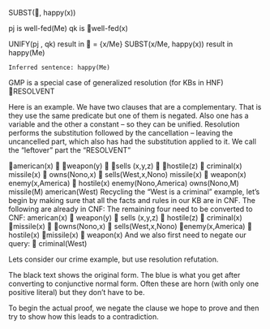 ﻿SUBST(, happy(x))

pj	is  well-fed(Me)
	qk	is well-fed(x)

UNIFY(pj , qk) 		result in  = {x/Me}
	SUBST(x/Me, happy(x))	result in happy(Me)

	Inferred sentence: happy(Me)

GMP is a special case of generalized resolution (for KBs in HNF)
RESOLVENT

Here is an example.
We have two clauses that are a complementary. That is they use the same predicate but one of them is negated. Also one has a variable and the other a constant – so they can be unified.
Resolution performs the substitution followed by the cancellation – leaving the uncancelled part, which also has had the substitution applied to it.
We call the “leftover” part the “RESOLVENT”

american(x)  weapon(y)  sells (x,y,z)  hostile(z)  criminal(x)
missile(x)  owns(Nono,x)  sells(West,x,Nono)
missile(x)  weapon(x)
enemy(x,America)  hostile(x)
enemy(Nono,America)	owns(Nono,M)
missile(M)		american(West)
Recycling the “West is a criminal” example, let’s begin by making sure that all the facts and rules in our KB are in CNF. The following are already in CNF:
The remaining four need to be converted to CNF:
american(x)  weapon(y)  sells (x,y,z)  hostile(z)  criminal(x)
missile(x)  owns(Nono,x)  sells(West,x,Nono)
enemy(x,America)  hostile(x)
missile(x)  weapon(x)
And we also first need to negate our query:  criminal(West)

Lets consider our crime example, but use resolution refutation.

The black text shows the original form. The blue is what you get after converting to conjunctive normal form. Often these are horn (with only one positive literal) but they don’t have to be.

To begin the actual proof, we negate the clause we hope to prove and then try to show how this leads to a contradiction.

